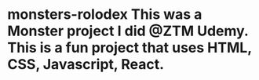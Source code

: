 # monsters-rolodex This was a Monster project I did @ZTM Udemy. This is a fun project that uses HTML, CSS, Javascript, React.
